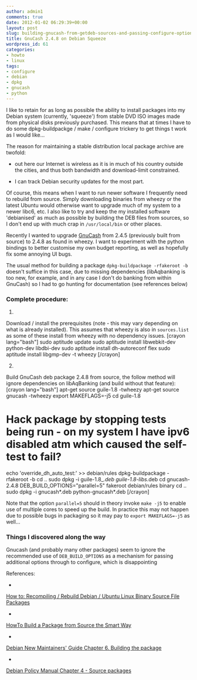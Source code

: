 ```yaml
---
author: admin1
comments: true
date: 2012-01-02 06:29:39+00:00
layout: post
slug: building-gnucash-from-getdeb-sources-and-passing-configure-options-to-dpkg-buildpackage
title: GnuCash 2.4.8 on Debian Squeeze
wordpress_id: 61
categories:
- howto
- linux
tags:
- configure
- debian
- dpkg
- gnucash
- python
---
```



I like to retain for as long as possible the ability to install packages into my Debian system (currently, 'squeeze') from stable DVD ISO images made from physical disks previously purchased.  This means that at times I have to do some dpkg-buildpackge / make / configure trickery to get things t work as I would like...


<!-- more -->



The reason for maintaining a stable distribution local package archive are twofold:




  * out here our Internet is wireless as it is in much of his country outside the cities, and thus both bandwidth and download-limit constrained.


  * I can track Debian security updates for the most part.


Of course, this means when I want to run newer software I frequently need to rebuild from source.  Simply downloading binaries from wheezy or the latest Ubuntu would otherwise want to upgrade much of my system to a newer libc6, etc.  I also like to try and keep the my installed software 'debianised' as much as possible by building the DEB files from sources, so I don't end up with much crap in `/usr/local/bin` or other places.  



Recently I wanted to upgrade [GnuCash](http://www.gnucash.org) from 2.4.5 (previously built from source) to 2.4.8 as found in wheezy.  I want to experiment with the python bindings to better customise my own budget reporting, as well as hopefully fix some annoying UI bugs.



The usual method for building a package `dpkg-buildpackage -rfakeroot -b` doesn't suffice in this case, due to missing dependencies (libAqbanking is too new, for example, and in any case I don't do banking from within GnuCash) so I had to go hunting for documentation (see references below)





### Complete procedure:







  1. 
Download / install the prerequisites (note - this may vary depending on what is already installed).
This assumes that wheezy is also in `sources.list` as some of these install from wheezy with no dependency issues.
[crayon lang="bash"]
sudo aptitude update
sudo aptitude install libwebkit-dev python-dev libdbi-dev
sudo aptitude install dh-autoreconf flex
sudo aptitude install libgmp-dev -t wheezy
[/crayon]



  2. 
Build GnuCash deb package 2.4.8 from source, the follow method will ignore dependencies on libAqBanking (and build without that feature):
[crayon lang="bash"]
apt-get source guile-1.8 -twheezy
apt-get source gnucash -twheezy
export MAKEFLAGS=-j5
cd guile-1.8
# Hack package by stopping tests being run - on my system I have ipv6 disabled atm which caused the self-test to fail?
echo 'override_dh_auto_test:' >> debian/rules
dpkg-buildpackage -rfakeroot -b
cd ..
sudo dpkg -i guile-1.8_*.deb guile-1.8-libs*.deb
cd gnucash-2.4.8
DEB_BUILD_OPTIONS="parallel=5" fakeroot debian/rules binary
cd ..
sudo dpkg -i gnucash*.deb python-gnucash*.deb
[/crayon]






Note that the option `parallel=5` should in theory invoke `make -j5` to enable use of multiple cores to speed up the build. In practice this may not happen due to possible bugs in packaging so it may pay to `export MAKEFLAGS=-j5` as well...





### Things I discovered along the way


Gnucash (and probably many other packages) seem to ignore the recommended use of `DEB_BUILD_OPTIONS` as a mechanism for passing additional options through to configure, which is disappointing



References:




  * 
[How to: Recompiling / Rebuild Debian / Ubuntu Linux Binary Source File Packages](http://www.cyberciti.biz/faq/rebuilding-ubuntu-debian-linux-binary-package/)



  * 
[HowTo Build a Package from Source the Smart Way](http://forums.debian.net/viewtopic.php?p=228570)



  * 
[Debian New Maintainers' Guide Chapter 6. Building the package](http://www.debian.org/doc/manuals/maint-guide/build.en.html)



  * 
[Debian Policy Manual
Chapter 4 - Source packages ](http://www.debian.org/doc/debian-policy/ch-source.html)







